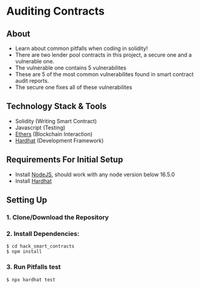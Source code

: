 # Auditing Contracts

## About

- Learn about common pitfalls when coding in solidity!
- There are two lender pool contracts in this project, a secure one and a vulnerable one.
- The vulnerable one contains 5 vulnerabilites  
- These are 5 of the most common vulnerabilites found in smart contract audit reports.
- The secure one fixes all of these vulnerabilites

## Technology Stack & Tools

- Solidity (Writing Smart Contract)
- Javascript (Testing)
- [Ethers](https://docs.ethers.io/v5/) (Blockchain Interaction)
- [Hardhat](https://hardhat.org/) (Development Framework)

## Requirements For Initial Setup
- Install [NodeJS](https://nodejs.org/en/), should work with any node version below 16.5.0
- Install [Hardhat](https://hardhat.org/)

## Setting Up
### 1. Clone/Download the Repository

### 2. Install Dependencies:
```
$ cd hack_smart_contracts
$ npm install 
```

### 3. Run Pitfalls test
`$ npx hardhat test`
